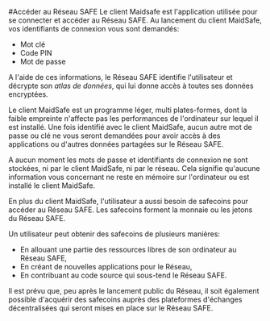 #Accéder au Réseau SAFE
Le client Maidsafe est l'application utilisée pour se connecter et accéder au Réseau SAFE. Au lancement du client MaidSafe, vos identifiants de connexion vous sont demandés:

* Mot clé
* Code PIN
* Mot de passe

A l'aide de ces informations, le Réseau SAFE identifie l'utilisateur et décrypte son _atlas de données_, qui lui donne accès à toutes ses données encryptées.

Le client MaidSafe est un programme léger, multi plates-formes, dont la faible empreinte n'affecte pas les performances de l'ordinateur sur lequel il est installé. Une fois identifié avec le client MaidSafe, aucun autre mot de passe ou clé ne vous seront demandées pour avoir accès à des applications ou d'autres données partagées sur le Réseau SAFE.

A aucun moment les mots de passe et identifiants de connexion ne sont stockées, ni par le client MaidSafe, ni par le réseau. Cela signifie qu'aucune information vous concernant ne reste en mémoire sur l'ordinateur ou est installé le client MaidSafe.

En plus du client MaidSafe, l'utilisateur a aussi besoin de safecoins pour accéder au Réseau SAFE. Les safecoins forment la monnaie ou les jetons du Réseau SAFE.

Un utilisateur peut obtenir des safecoins de plusieurs manières:

* En allouant une partie des ressources libres de son ordinateur au Réseau SAFE,
* En créant de nouvelles applications pour le Réseau,
* En contribuant au code source qui sous-tend le Réseau SAFE.

Il est prévu que, peu après le lancement public du Réseau, il soit également possible d'acquérir des safecoins auprès des plateformes d'échanges décentralisées qui seront mises en place sur le Réseau SAFE.
